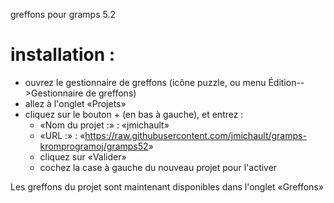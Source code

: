 
greffons pour gramps 5.2

# installation :
* ouvrez le gestionnaire de greffons (icône puzzle, ou menu Édition-->Gestionnaire de greffons)
* allez à l'onglet «Projets»
* cliquez sur le bouton + (en bas à gauche), et entrez :
  * «Nom du projet :» : «jmichault»
  * «URL :» : «<https://raw.githubusercontent.com/jmichault/gramps-kromprogramoj/gramps52>»
  * cliquez sur «Valider»
  * cochez la case à gauche du nouveau projet pour l'activer

Les greffons du projet sont maintenant disponibles dans l'onglet «Greffons»
